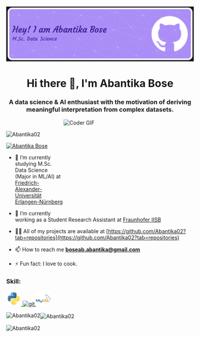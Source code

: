 ![Header](./github-header-image.png)

<h1 align="center">Hi there 👋, I'm Abantika Bose</h1>
<h3 align="center">A data science & AI enthusiast with the motivation of deriving meaningful interpretation from complex datasets.</h3>

<img alt="Coder GIF" align="right" height=250 width=350 src="https://user-images.githubusercontent.com/74038190/213760677-e45ca5f7-d1aa-4c2c-91e0-573819287304.gif" />
<br>
<p align="left"> <img src="https://komarev.com/ghpvc/?username=Abantika02&label=Profile%20views&color=0e75b6&style=flat" alt="Abantika02" /> </p>

<p align="left"> 
  <a href="https://www.linkedin.com/in/abantika-bose-4890921a7" target="_blank">
    <img src="https://img.shields.io/badge/LinkedIn-Abantika%20Bose-blue?style=for-the-badge&logo=linkedin" alt="Abantika Bose" />
  </a> 
</p>

- 🌱 I’m currently studying M.Sc. Data Science (Major in ML/AI) at [Friedrich-Alexander-Universität Erlangen-Nürnberg](https://www.fau.de)

- 🔭 I’m currently working as a Student Research Assistant at [Fraunhofer IISB](https://www.iisb.fraunhofer.de)

- 👨‍💻 All of my projects are available at [https://github.com/Abantika02?tab=repositories](https://github.com/Abantika02?tab=repositories)

- 📫 How to reach me **boseab.abantika@gmail.com**

- ⚡ Fun fact: I love to cook.

<h3 align="left">Skill:</h3>
<p align="left"> <a href="https://www.python.org" target="_blank" rel="noreferrer"> <img src="https://raw.githubusercontent.com/devicons/devicon/master/icons/python/python-original.svg" alt="python" width="40" height="40"/> </a> <a href="https://git-scm.com/" target="_blank" rel="noreferrer"> <img src="https://www.vectorlogo.zone/logos/git-scm/git-scm-icon.svg" alt="git" width="40" height="40"/> </a> </a> <a href="https://www.mysql.com/" target="_blank" rel="noreferrer"> <img src="https://raw.githubusercontent.com/devicons/devicon/master/icons/mysql/mysql-original-wordmark.svg" alt="mysql" width="40" height="40"/> </a> </p>

<p>
  <img align="left" src="https://github-readme-stats.vercel.app/api/top-langs?username=Abantika02&show_icons=true&locale=en&layout=compact&bg_color=0D1117&border_color=FF7DCB&text_color=E6E6E6&title_color=FF7DCB" alt="Abantika02" />
</p>

<p>
  <img align="center" src="https://github-readme-stats.vercel.app/api?username=Abantika02&show_icons=true&locale=en&bg_color=0D1117&border_color=FF7DCB&text_color=E6E6E6&title_color=FF7DCB" alt="Abantika02" />
</p>

<p>
  <img align="center" src="https://github-readme-streak-stats.herokuapp.com/?user=Abantika02&background=0D1117&border=FF7DCB&stroke=FFFFFF&ring=FF7DCB&fire=FF7DCB&currStreakLabel=FF7DCB&sideLabels=E6E6E6" alt="Abantika02" />
</p>

